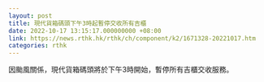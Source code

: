 ```yaml
---
layout: post
title: 現代貨箱碼頭下午3時起暫停交收所有吉櫃
date: 2022-10-17 13:15:17.000000000 +08:00
link: https://news.rthk.hk/rthk/ch/component/k2/1671328-20221017.htm
categories: rthk
---
```


因颱風關係，現代貨箱碼頭將於下午3時開始，暫停所有吉櫃交收服務。
